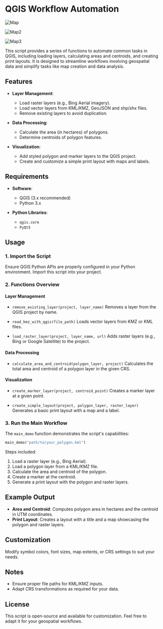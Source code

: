 # QGIS Workflow Automation

![Map](./images/Mall_del_Sur_Layout.png)

![Map2](./images/Riocentro_Sur_Mall_Province_Layout.png)

![Map3](./images/District_Layout.png)

This script provides a series of functions to automate common tasks in QGIS, including loading layers, calculating areas and centroids, and creating print layouts. It is designed to streamline workflows involving geospatial data and simplify tasks like map creation and data analysis.

## Features

- **Layer Management**:
  - Load raster layers (e.g., Bing Aerial imagery).
  - Load vector layers from KML/KMZ, GeoJSON and shp/shx files.
  - Remove existing layers to avoid duplication.

- **Data Processing**:
  - Calculate the area (in hectares) of polygons.
  - Determine centroids of polygon features.

- **Visualization**:
  - Add styled polygon and marker layers to the QGIS project.
  - Create and customize a simple print layout with maps and labels.

## Requirements

- **Software**:
  - QGIS (3.x recommended)
  - Python 3.x

- **Python Libraries**:
  - `qgis.core`
  - `PyQt5`

## Usage

### 1. Import the Script
Ensure QGIS Python APIs are properly configured in your Python environment. Import this script into your project.

### 2. Functions Overview

#### Layer Management
- `remove_existing_layer(project, layer_name)`
  Removes a layer from the QGIS project by name.

- `read_kmz_with_qgis(file_path)`
  Loads vector layers from KMZ or KML files.

- `load_raster_layer(project, layer_name, url)`
  Adds raster layers (e.g., Bing or Google Satellite) to the project.

#### Data Processing
- `calculate_area_and_centroid(polygon_layer, project)`
  Calculates the total area and centroid of a polygon layer in the given CRS.

#### Visualization
- `create_marker_layer(project, centroid_point)`
  Creates a marker layer at a given point.

- `create_simple_layout(project, polygon_layer, raster_layer)`
  Generates a basic print layout with a map and a label.

### 3. Run the Main Workflow
The `main_demo` function demonstrates the script's capabilities:

```python
main_demo("path/to/your_polygon.kml")
```
Steps included:
1. Load a raster layer (e.g., Bing Aerial).
2. Load a polygon layer from a KML/KMZ file.
3. Calculate the area and centroid of the polygon.
4. Create a marker at the centroid.
5. Generate a print layout with the polygon and raster layers.

## Example Output
- **Area and Centroid**: Computes polygon area in hectares and the centroid in UTM coordinates.
- **Print Layout**: Creates a layout with a title and a map showcasing the polygon and raster layers.

## Customization
Modify symbol colors, font sizes, map extents, or CRS settings to suit your needs.

## Notes
- Ensure proper file paths for KML/KMZ inputs.
- Adapt CRS transformations as required for your data.

## License
This script is open-source and available for customization. Feel free to adapt it for your geospatial workflows.
